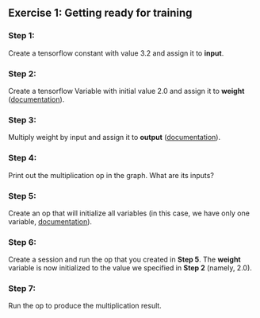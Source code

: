 ## Exercise 1: Getting ready for training

### Step 1:
Create a tensorflow constant with value 3.2 and assign it to **input**.

### Step 2:
Create a tensorflow Variable with initial value 2.0 and assign it to **weight** ([documentation](https://www.tensorflow.org/api_docs/python/tf/Variable)). 

### Step 3:
Multiply weight by input and assign it to **output** ([documentation](https://www.tensorflow.org/api_docs/python/tf/multiply)).

### Step 4:
Print out the multiplication op in the graph. What are its inputs?

### Step 5:
Create an op that will initialize all variables (in this case, we have only one variable, [documentation](https://www.tensorflow.org/api_docs/python/tf/global_variables_initializer)).

### Step 6:
Create a session and run the op that you created in **Step 5**. The **weight** variable is now initialized to the value we specified in **Step 2** (namely, 2.0).

### Step 7:
Run the op to produce the multiplication result.